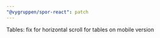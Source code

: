 ```yaml
---
"@vygruppen/spor-react": patch
---
```


Tables: fix for horizontal scroll for tables on mobile version
